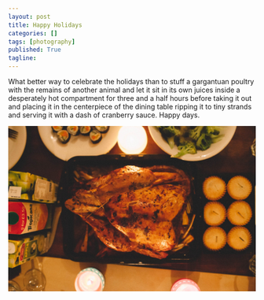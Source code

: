 ```yaml
---
layout: post
title: Happy Holidays
categories: []
tags: [photography]
published: True
tagline:
---
```


What better way to celebrate the holidays than to stuff a gargantuan poultry with the remains of another animal and let it sit in its own juices inside a desperately hot compartment for three and a half hours before taking it out and placing it in the centerpiece of the dining table 
 ripping it to tiny strands and serving it with a dash of cranberry sauce. Happy days.

![](/img/IMG_8896.jpg)
